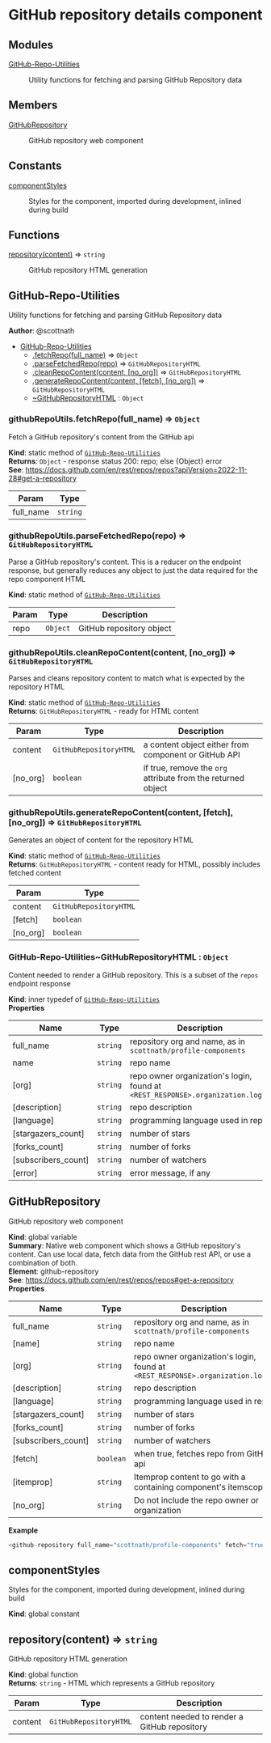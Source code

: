 # GitHub repository details component

## Modules

<dl>
<dt><a href="#module_GitHub-Repo-Utilities">GitHub-Repo-Utilities</a></dt>
<dd><p>Utility functions for fetching and parsing GitHub Repository data</p>
</dd>
</dl>

## Members

<dl>
<dt><a href="#GitHubRepository">GitHubRepository</a></dt>
<dd><p>GitHub repository web component</p>
</dd>
</dl>

## Constants

<dl>
<dt><a href="#componentStyles">componentStyles</a></dt>
<dd><p>Styles for the component, imported during development, inlined during build</p>
</dd>
</dl>

## Functions

<dl>
<dt><a href="#repository">repository(content)</a> ⇒ <code>string</code></dt>
<dd><p>GitHub repository HTML generation</p>
</dd>
</dl>

<a name="module_GitHub-Repo-Utilities"></a>

## GitHub-Repo-Utilities
Utility functions for fetching and parsing GitHub Repository data

**Author**: @scottnath  

* [GitHub-Repo-Utilities](#module_GitHub-Repo-Utilities)
    * [.fetchRepo(full_name)](#module_GitHub-Repo-Utilities.fetchRepo) ⇒ <code>Object</code>
    * [.parseFetchedRepo(repo)](#module_GitHub-Repo-Utilities.parseFetchedRepo) ⇒ <code>GitHubRepositoryHTML</code>
    * [.cleanRepoContent(content, [no_org])](#module_GitHub-Repo-Utilities.cleanRepoContent) ⇒ <code>GitHubRepositoryHTML</code>
    * [.generateRepoContent(content, [fetch], [no_org])](#module_GitHub-Repo-Utilities.generateRepoContent) ⇒ <code>GitHubRepositoryHTML</code>
    * [~GitHubRepositoryHTML](#module_GitHub-Repo-Utilities..GitHubRepositoryHTML) : <code>Object</code>

<a name="module_GitHub-Repo-Utilities.fetchRepo"></a>

### githubRepoUtils.fetchRepo(full_name) ⇒ <code>Object</code>
Fetch a GitHub repository's content from the GitHub api

**Kind**: static method of [<code>GitHub-Repo-Utilities</code>](#module_GitHub-Repo-Utilities)  
**Returns**: <code>Object</code> - response status 200:  repo; else {Object} error  
**See**: https://docs.github.com/en/rest/repos/repos?apiVersion=2022-11-28#get-a-repository  

| Param | Type |
| --- | --- |
| full_name | <code>string</code> | 

<a name="module_GitHub-Repo-Utilities.parseFetchedRepo"></a>

### githubRepoUtils.parseFetchedRepo(repo) ⇒ <code>GitHubRepositoryHTML</code>
Parse a GitHub repository's content. This is a reducer on the endpoint response, 
 but generally reduces any object to just the data required for the repo component HTML

**Kind**: static method of [<code>GitHub-Repo-Utilities</code>](#module_GitHub-Repo-Utilities)  

| Param | Type | Description |
| --- | --- | --- |
| repo | <code>Object</code> | GitHub repository object |

<a name="module_GitHub-Repo-Utilities.cleanRepoContent"></a>

### githubRepoUtils.cleanRepoContent(content, [no_org]) ⇒ <code>GitHubRepositoryHTML</code>
Parses and cleans repository content to match what is expected by the repository HTML

**Kind**: static method of [<code>GitHub-Repo-Utilities</code>](#module_GitHub-Repo-Utilities)  
**Returns**: <code>GitHubRepositoryHTML</code> - ready for HTML content  

| Param | Type | Description |
| --- | --- | --- |
| content | <code>GitHubRepositoryHTML</code> | a content object either from component or GitHub API |
| [no_org] | <code>boolean</code> | if true, remove the `org` attribute from the returned object |

<a name="module_GitHub-Repo-Utilities.generateRepoContent"></a>

### githubRepoUtils.generateRepoContent(content, [fetch], [no_org]) ⇒ <code>GitHubRepositoryHTML</code>
Generates an object of content for the repository HTML

**Kind**: static method of [<code>GitHub-Repo-Utilities</code>](#module_GitHub-Repo-Utilities)  
**Returns**: <code>GitHubRepositoryHTML</code> - content ready for HTML, possibly includes fetched content  

| Param | Type |
| --- | --- |
| content | <code>GitHubRepositoryHTML</code> | 
| [fetch] | <code>boolean</code> | 
| [no_org] | <code>boolean</code> | 

<a name="module_GitHub-Repo-Utilities..GitHubRepositoryHTML"></a>

### GitHub-Repo-Utilities~GitHubRepositoryHTML : <code>Object</code>
Content needed to render a GitHub repository. This is a subset of the `repos` endpoint response

**Kind**: inner typedef of [<code>GitHub-Repo-Utilities</code>](#module_GitHub-Repo-Utilities)  
**Properties**

| Name | Type | Description |
| --- | --- | --- |
| full_name | <code>string</code> | repository org and name, as in `scottnath/profile-components` |
| name | <code>string</code> | repo name |
| [org] | <code>string</code> | repo owner organization's login, found at `<REST_RESPONSE>.organization.login` |
| [description] | <code>string</code> | repo description |
| [language] | <code>string</code> | programming language used in repo |
| [stargazers_count] | <code>string</code> | number of stars |
| [forks_count] | <code>string</code> | number of forks |
| [subscribers_count] | <code>string</code> | number of watchers |
| [error] | <code>string</code> | error message, if any |

<a name="GitHubRepository"></a>

## GitHubRepository
GitHub repository web component

**Kind**: global variable  
**Summary**: Native web component which shows a GitHub repository's content. Can use local data, 
 fetch data from the GitHub rest API, or use a combination of both.  
**Element**: github-repository  
**See**: https://docs.github.com/en/rest/repos/repos#get-a-repository  
**Properties**

| Name | Type | Description |
| --- | --- | --- |
| full_name | <code>string</code> | repository org and name, as in `scottnath/profile-components` |
| [name] | <code>string</code> | repo name |
| [org] | <code>string</code> | repo owner organization's login, found at `<REST_RESPONSE>.organization.login` |
| [description] | <code>string</code> | repo description |
| [language] | <code>string</code> | programming language used in repo |
| [stargazers_count] | <code>string</code> | number of stars |
| [forks_count] | <code>string</code> | number of forks |
| [subscribers_count] | <code>string</code> | number of watchers |
| [fetch] | <code>boolean</code> | when true, fetches repo from GitHub api |
| [itemprop] | <code>string</code> | Itemprop content to go with a containing component's itemscope |
| [no_org] | <code>string</code> | Do not include the repo owner or organization |

**Example**  
```js
<github-repository full_name="scottnath/profile-components" fetch="true"></github-repository>
```
<a name="componentStyles"></a>

## componentStyles
Styles for the component, imported during development, inlined during build

**Kind**: global constant  
<a name="repository"></a>

## repository(content) ⇒ <code>string</code>
GitHub repository HTML generation

**Kind**: global function  
**Returns**: <code>string</code> - HTML which represents a GitHub repository  

| Param | Type | Description |
| --- | --- | --- |
| content | <code>GitHubRepositoryHTML</code> | content needed to render a GitHub repository |

